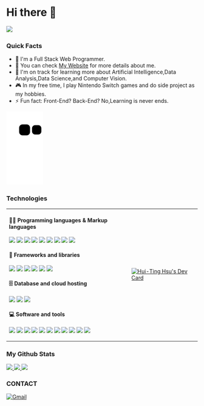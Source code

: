 # Hi there 👋

<img src='Aboutme.gif'>

### Quick Facts
- 🔭  I'm a Full Stack Web Programmer.
- 💬 You can check [My Website](https://hsu-hui.github.io/Resume/index.html) for more details about me.
- 🌱  I'm on track for learning more about Artificial Intelligence,Data Analysis,Data Science,and Computer Vision.
- 🎮  In my free time, I play Nintendo Switch games and do side project as my hobbies.
- ⚡ Fun fact: Front-End? Back-End? No,Learning is never ends.

<!--
**Hsu-Hui/Hsu-Hui** is a ✨ _special_ ✨ repository because its `README.md` (this file) appears on your GitHub profile.

Here are some ideas to get you started:

- 🔭 I’m currently working on ...
- 🌱 I’m currently learning ...
- 👯 I’m looking to collaborate on ...
- 🤔 I’m looking for help with ...
- 💬 Ask me about ...
- 📫 How to reach me: ...
- 😄 Pronouns: ...
- ⚡ Fun fact: ...
-->

![snake svg](https://github.com/Hsu-Hui/Hsu-Hui/blob/output/github-contribution-grid-snake.svg)

### Technologies
<table style="margin-left: auto; margin-right: auto;">
        <tr>
            <td style="border:0;float:left;">

#### 👩‍💻 Programming languages & Markup languages
<img src='https://img.shields.io/badge/JavaScript-F7DF1E?style=for-the-badge&logo=javascript&logoColor=black' height='25px'> <img src='https://img.shields.io/badge/HTML5-E34F26?style=for-the-badge&logo=html5&logoColor=white' height='25px'> <img src='https://img.shields.io/badge/bootstrap-%23563D7C.svg?style=for-the-badge&logo=bootstrap&logoColor=white' height='25px'> <img src='https://img.shields.io/badge/CSS-239120?&style=for-the-badge&logo=css3&logoColor=white' height='25px'> <img src='https://img.shields.io/badge/-Vue.js-%232c3e50?style=for-the-badge&logo=Vue.js' height='25px'> <img src='https://img.shields.io/badge/Node.js-43853D?style=for-the-badge&logo=node.js&logoColor=white' height='25px'> <img src='https://img.shields.io/badge/c%23-%23239120.svg?style=for-the-badge&logo=c-sharp&logoColor=white' height='25px'> <img src='https://img.shields.io/badge/.NET-5C2D91?style=for-the-badge&logo=.net&logoColor=white' height='25px'> <img src='https://img.shields.io/badge/-Python-000?style=for-the-badge&logo=python' height='25px'>


#### 🧰 Frameworks and libraries
<img src='https://img.shields.io/badge/TensorFlow-FF6F00?style=for-the-badge&logo=TensorFlow&logoColor=white' height='25px'> <img src='https://img.shields.io/badge/Keras%20-%23D00000.svg?&style=for-the-badge&logo=Keras&logoColor=white' height='25px'> <img src='https://img.shields.io/badge/pandas%20-%23150458.svg?&style=for-the-badge&logo=pandas&logoColor=white' height='25px'> <img src='https://img.shields.io/badge/numpy%20-%23013243.svg?&style=for-the-badge&logo=numpy&logoColor=white' height='25px'> <img src='https://img.shields.io/badge/Django-092E20?style=for-the-badge&logo=django&logoColor=white' height='25px'> <img src='https://img.shields.io/badge/flask%20-%23000.svg?&style=for-the-badge&logo=flask&logoColor=white' height='25px'>

#### 🗄️ Database  and cloud hosting
<img src='https://img.shields.io/badge/-SQL-000?style=for-the-badge&logo=MySQL&logoColor=4479A1' height='25px'> <img src='https://img.shields.io/badge/PostgreSQL-316192?style=for-the-badge&logo=postgresql&logoColor=white' height='25px'> <img src='https://img.shields.io/badge/Heroku%20-%23430098.svg?style=for-the-badge&logo=heroku&logoColor=white' height='25px'>

#### 💻 Software and tools
<img src='https://img.shields.io/badge/git%20-%23F05033.svg?&style=for-the-badge&logo=git&logoColor=white' height='25px'> <img src='https://img.shields.io/badge/github%20-%23121011.svg?&style=for-the-badge&logo=github&logoColor=white' height='25px'> <img src='https://img.shields.io/badge/Postman-FF6C37?style=for-the-badge&logo=Postman&logoColor=white' height='25px'> <img src='https://img.shields.io/badge/-VSCode-%23007ACC?style=for-the-badge&logo=visual-studio-code' height='25px'> <img src='https://img.shields.io/badge/VisualStudio-5C2D91.svg?style=for-the-badge&logo=visual-studio&logoColor=white' height='25px'> <img src='https://img.shields.io/badge/Jupyter-F37626.svg?&style=for-the-badge&logo=Jupyter&logoColor=white' height='25px'> <img src='https://img.shields.io/badge/PostgreSQL-316192?style=for-the-badge&logo=postgresql&logoColor=white' height='25px'> <img src='https://img.shields.io/badge/Colab-00b56a.svg?&style=for-the-badge&logo=google-colab&logoColor=white' height='25px'> <img src='https://img.shields.io/badge/Codepen-000000.svg?&style=for-the-badge&logo=codepen&logoColor=white' height='25px'> <img src='https://img.shields.io/badge/-powerbi-05122A?style=for-the-badge&logo=powerbi' height='25px'>
<img src='https://img.shields.io/badge/-QGIS-05122A?style=for-the-badge&logo=QGIS' height='25px'>
            </td>
            <td style="border:0;">
<a href="https://app.daily.dev/Ryan_Hsu"><img src="https://api.daily.dev/devcards/b5dfca1ebaab4d4d8729070999ec45e8.png?r=ler" width="550" alt="Hui-Ting Hsu's Dev Card"/></a>
            </td>
        </tr>
    </table>

<p align="center">
  <h3 text-align="center">My Github Stats</h3>
   <a href="https://github.com/Hsu-Hui">
    <img height="180em" src="https://github-readme-stats.vercel.app/api?username=Hsu-Hui&count_private=true&show_icons=true&hide_border=true&theme=github_dark&bg_color=00000000 "/>
    <img height="180em" src="https://github-readme-stats.vercel.app/api/top-langs?username=Hsu-Hui&count_private=true&show_icons=true&theme=github_dark&include_all_commits=true&hide=css,html&layout=compact&bg_color=00000000&border_color=00000000&langs_count=6"/>
    <img height="180em" src="https://github-readme-streak-stats.herokuapp.com/?user=Hsu-Hui&count_private=true&show_icons=true&theme=tokyonight&include_all_commits=true&background=00000000&border=00000000"/>
  </a>
</p>

### CONTACT
<a href="mailto:A3218484@gmail.com"><img alt="Gmail" src="https://img.shields.io/badge/Gmail-D14836?style=flat&logo=gmail&logoColor=white" height='25px'/></a>

